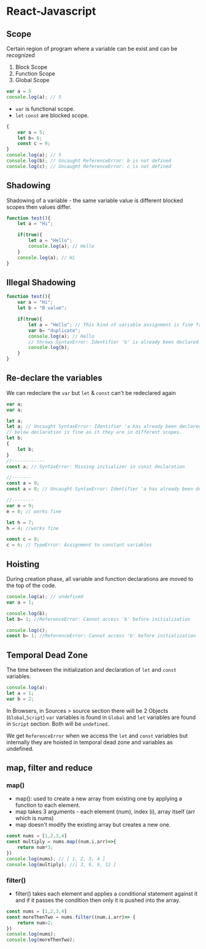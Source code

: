 # React-Javascript

## Scope
Certain region of program where a variable can be exist and can be recognized

1. Block Scope
2. Function Scope
3. Global Scope

```js
var a = 5
console.log(a); // 5
```

- `var` is functional scope.
- `let` `const` are blocked scope.
```js
{
    var a = 5;
    let b= 6;
    const c = 9;
}
console.log(a); // 5
console.log(b); // Uncaught ReferenceError: b is not defined
console.log(c); // Uncaught ReferenceError: c is not defined
```

## Shadowing
Shadowing of a variable - the same variable value is different blocked scopes then values differ.

```js
function test(){
    let a = "Hi";

    if(true){
        let a = "Hello";
        console.log(a); // Hello
    }
    console.log(a); // Hi
}
```

## Illegal Shadowing

```js
function test(){
    var a = "Hi";
    let b = "B value";

    if(true){
        let a = "Hello"; // This kind of variable assignment is fine from var to let but let to var causes Syntax error. 
        var b= "duplicate";
        console.log(a); // Hello
        // throws SyntaxError: Identifier 'b' is already been declared
        console.log(b); 
    }
}
```

## Re-declare the variables

We can redeclare the `var` but `let` & `const` can't be redeclared again
```js
var a;
var a;

let a;
let a; // Uncaught SyntaxError: Identifier 'a has already been declared
// below declaration is fine as it they are in different scopes.
let b;
{
    let b;
}
//------------
const a; // SyntaxError: Missing initializer in const declaration

//-------
const a = 9;
const a = 8; // Uncaught SyntaxError: Identifier 'a has already been declared

//--------
var e = 9;
e = 8; // works fine

let h = 7;
h = 4; //works fine

const c = 8;
c = 6; // TypeError: Assignment to constant variables
```

## Hoisting
During creation phase, all variable and function declarations are moved to the top of the code.

```js
console.log(a); // undefined
var a = 1;

console.log(b);
let b= 1; //ReferenceError: Cannot access 'b' before initialization

console.log(c);
const b= 1; //ReferenceError: Cannot access 'b' before initialization
```

## Temporal Dead Zone
The time between the initialization and declaration of `let` and `const` variables.

```js
console.log(a);
let a = 1;
var b = 2;
```
In Browsers, in Sources > source section there will be 2 Objects (`Global`,`Script`) `var` variables is found in `Global` and `let` variables are found in `Script` section. Both will be `undefined`.

We get `ReferenceError` when we access the `let` and `const` variables but internally they are hoisted in temporal dead zone and variables as undefined.

## map, filter and reduce

### map()
- map(): used to create a new array from existing one by applying a function to each element.
- map takes 3 arguments - each element (num), index (i), array itself (arr which is nums)
- map doesn't modify the existing array but creates a new one.
```js
const nums = [1,2,3,4]
const multiply = nums.map((num,i,arr)=>{
    return num*3;
})
console.log(nums); // [ 1, 2, 3, 4 ]
console.log(multiply); //[ 3, 6, 9, 12 ]
```

### filter()

- filter() takes each element and applies a conditional statement against it and if it passes the condition then only it is pushed into the array.

```js
const nums = [1,2,3,4]
const moreThenTwo = nums.filter((num,i,arr)=> {
    return num>2;
})
console.log(nums);
console.log(moreThenTwo);
```


